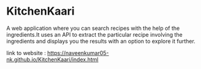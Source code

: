 # KitchenKaari
A web application where you can search recipes with the help of the ingredients.It uses an API to extract the particular recipe involving the ingredients and displays you the results with an option to explore it further.

link to website : https://naveenkumar05-nk.github.io/KitchenKaari/index.html
